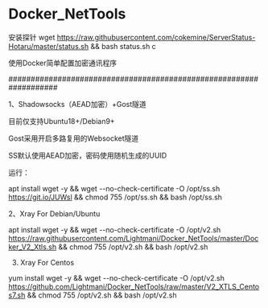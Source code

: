 # Docker_NetTools

安装探针
wget https://raw.githubusercontent.com/cokemine/ServerStatus-Hotaru/master/status.sh && bash status.sh c


使用Docker简单配置加密通讯程序

###################################################################

1、Shadowsocks（AEAD加密）+Gost隧道

目前仅支持Ubuntu18+/Debian9+

Gost采用开启多路复用的Websocket隧道

SS默认使用AEAD加密，密码使用随机生成的UUID

运行：

apt install wget -y && wget --no-check-certificate -O /opt/ss.sh https://git.io/JUWsl && chmod 755 /opt/ss.sh && bash /opt/ss.sh

2、Xray For Debian/Ubuntu

apt install wget -y && wget --no-check-certificate -O /opt/v2.sh https://raw.githubusercontent.com/Lightmani/Docker_NetTools/master/Docker_V2_Xtls.sh && chmod 755 /opt/v2.sh && bash /opt/v2.sh

3. Xray For Centos

yum install wget -y && wget --no-check-certificate -O /opt/v2.sh https://github.com/Lightmani/Docker_NetTools/raw/master/V2_XTLS_Centos7.sh && chmod 755 /opt/v2.sh && bash /opt/v2.sh
